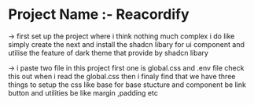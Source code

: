 # Project Name :- Reacordify

-> first set up the project where i think nothing much complex i do like simply create the next and install the shadcn libary for ui component and utilise the feature of dark theme that provide by shadcn
libary

-> i paste two file in this project first one is global.css and .env file check this out when i read the global.css then i finaly find that we have three things to setup the css like base for base stucture and component be link button and utilities be like margin ,padding etc
